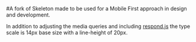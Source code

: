 #A fork of Skeleton made to be used for a Mobile First approach in design and development.

In addition to adjusting the media queries and including [respond.js](https://github.com/scottjehl/Respond) the type scale is 14px base size with a line-height of 20px.